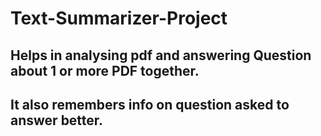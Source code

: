 # Text-Summarizer-Project
## Helps in analysing pdf and answering Question about 1 or more PDF together.
## It also remembers info on question asked to answer better. 
